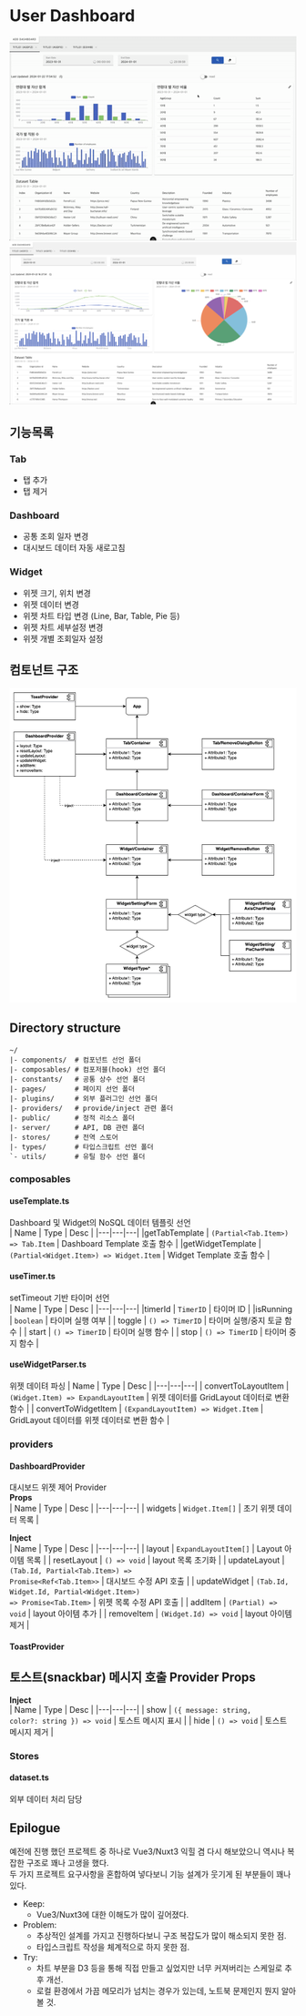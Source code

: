 # User Dashboard
![Alt text](preview.gif)
![Alt text](image-1.png)

## 기능목록
### Tab
- 탭 추가
- 탭 제거

### Dashboard
- 공통 조회 일자 변경
- 대시보드 데이터 자동 새로고침

### Widget
- 위젯 크기, 위치 변경
- 위젯 데이터 변경
- 위젯 차트 타입 변경 (Line, Bar, Table, Pie 등)
- 위젯 차트 세부설정 변경
- 위젯 개별 조회일자 설정

## 컴토넌트 구조
![component structure](image.png)


## Directory structure
```
~/
|- components/  # 컴포넌트 선언 폴더
|- composables/ # 컴포저블(hook) 선언 폴더
|- constants/   # 공통 상수 선언 폴더
|- pages/       # 페이지 선언 폴더
|- plugins/     # 외부 플러그인 선언 폴더
|- providers/   # provide/inject 관련 폴더
|- public/      # 정적 리소스 폴더
|- server/      # API, DB 관련 폴더
|- stores/      # 전역 스토어
|- types/       # 타입스크립트 선언 폴더
`- utils/       # 유틸 함수 선언 폴더
```

### composables
#### useTemplate.ts
Dashboard 및 Widget의 NoSQL 데이터 템플릿 선언  
| Name | Type | Desc |
|---|---|---|
|getTabTemplate | <code>(Partial<Tab.Item>) => Tab.Item</code> | Dashboard Template 호출 함수 |
|getWidgetTemplate | <code>(Partial<Widget.Item>) => Widget.Item</code> | Widget Template 호출 함수 | 

#### useTimer.ts
setTimeout 기반 타이머 선언  
| Name | Type | Desc |
|---|---|---|
|timerId | <code>TimerID</code> | 타이머 ID | 
|isRunning | <code>boolean</code> | 타이머 실행 여부 |
| toggle | <code>() => TimerID</code> | 타이머 실행/중지 토글 함수 |
| start | <code>() => TimerID</code> | 타이머 실행 함수 |
| stop | <code>() => TimerID</code> | 타이머 중지 함수 |

####  useWidgetParser.ts
위젯 데이텨 파싱
| Name | Type | Desc |
|---|---|---|
| convertToLayoutItem | <code>(Widget.Item) => ExpandLayoutItem</code> | 위젯 데이터를 GridLayout 데이터로 변환 함수 |
| convertToWidgetItem | <code>(ExpandLayoutItem) => Widget.Item</code> | GridLayout 데이터를 위젯 데이터로 변환 함수 |


### providers
#### DashboardProvider
대시보드 위젯 제어 Provider  
**Props**  
| Name | Type | Desc |
|---|---|---|
| widgets | <code>Widget.Item[]</code> | 초기 위젯 데이터 목록 |

**Inject**  
| Name | Type | Desc |
|---|---|---|
| layout | <code>ExpandLayoutItem[]</code> | Layout 아이템 목록 |
| resetLayout | <code>() => void</code> | layout 목록 초기화 |
| updateLayout | <code>(Tab.Id, Partial<Tab.Item>) => Promise<Ref<Tab.Item>></code> | 대시보드 수정 API 호출 |
| updateWidget | <code>(Tab.Id, Widget.Id, Partial<Widget.Item>) => Promise<Tab.Item></code> | 위젯 목록 수정 API 호출 |
| addItem | <code>(Partial<ExpandLayoutItem>) => void</code> | layout 아이템 추가 |
| removeItem | <code>(Widget.Id) => void</code> | layout 아이템 제거 |

#### ToastProvider
토스트(snackbar) 메시지 호출 Provider
**Props**
-  
**Inject**  
| Name | Type | Desc |
|---|---|---|
| show | <code>({ message: string, color?: string }) => void</code> | 토스트 메시지 표시 |
| hide | <code>() => void</code> | 토스트 메시지 제거 |


### Stores
#### dataset.ts
외부 데이터 처리 담당

## Epilogue
예전에 진행 했던 프로젝트 중 하나로 Vue3/Nuxt3 익힐 겸 다시 해보았으니 역시나 복잡한 구조로 꽤나 고생을 했다.  
두 가지 프로젝트 요구사항을 혼합하여 넣다보니 기능 설계가 웃기게 된 부분들이 꽤나 있다.  
- Keep: 
  - Vue3/Nuxt3에 대한 이해도가 많이 깊어졌다.
- Problem: 
  - 추상적인 설계를 가지고 진행하다보니 구조 복잡도가 많이 해소되지 못한 점.
  - 타입스크립트 작성을 체계적으로 하지 못한 점.
- Try:
  - 차트 부분을 D3 등을 통해 직접 만들고 싶었지만 너무 커져버리는 스케일로 추후 개선.
  - 로컬 환경에서 가끔 메모리가 넘치는 경우가 있는데, 노트북 문제인지 뭔지 알아 볼 것.
